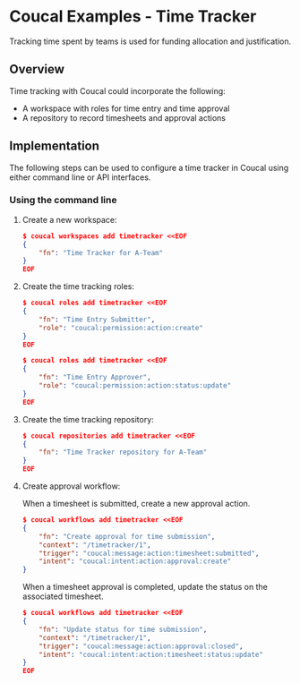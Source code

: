 # Coucal Examples - Time Tracker

Tracking time spent by teams is used for funding allocation and justification.

## Overview

Time tracking with Coucal could incorporate the following:

* A workspace with roles for time entry and time approval
* A repository to record timesheets and approval actions

## Implementation

The following steps can be used to configure a time tracker in Coucal using either command line
or API interfaces.

### Using the command line

1. Create a new workspace:

    ```json
    $ coucal workspaces add timetracker <<EOF
    {
        "fn": "Time Tracker for A-Team"
    }
    EOF
    ```

2. Create the time tracking roles:

    ```json
    $ coucal roles add timetracker <<EOF
    {
        "fn": "Time Entry Submitter",
        "role": "coucal:permission:action:create"
    }
    EOF
   
    $ coucal roles add timetracker <<EOF
    {
        "fn": "Time Entry Approver",
        "role": "coucal:permission:action:status:update"
    }
    EOF
    ```

3. Create the time tracking repository:

    ```json
    $ coucal repositories add timetracker <<EOF
    {
        "fn": "Time Tracker repository for A-Team"
    }
    EOF
    ```

4. Create approval workflow:

   When a timesheet is submitted, create a new approval action.

    ```json
    $ coucal workflows add timetracker <<EOF
    {
        "fn": "Create approval for time submission",
        "context": "/timetracker/1",
        "trigger": "coucal:message:action:timesheet:submitted",
        "intent": "coucal:intent:action:approval:create"
    }
    ```

    When a timesheet approval is completed, update the status on the associated timesheet.

    ```json
    $ coucal workflows add timetracker <<EOF
    {
        "fn": "Update status for time submission",
        "context": "/timetracker/1",
        "trigger": "coucal:message:action:approval:closed",
        "intent": "coucal:intent:action:timesheet:status:update"
    }
    EOF
    ```

